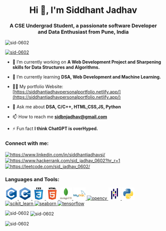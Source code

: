 
<h1 align="center">Hi 👋, I'm Siddhant Jadhav</h1>
<h3 align="center">A CSE Undergrad Student, a passionate software Developer and Data Enthusiast from Pune, India</h3>

<p align="left"> <img src="https://komarev.com/ghpvc/?username=sid-0602&label=Profile%20views&color=0e75b6&style=flat" alt="sid-0602" /> </p>

<p align="left"> <a href="https://github.com/ryo-ma/github-profile-trophy"><img src="https://github-profile-trophy.vercel.app/?username=sid-0602" alt="sid-0602" /></a> </p>

- 🔭 I’m currently working on **A Web Development Project and Sharpening skills for Data Structures and Algorithms.**

- 🌱 I’m currently learning **DSA, Web Development and Machine Learning.**

- 👨‍💻 My portfolio Website: [https://siddhantjadhavpersonalportfolio.netlify.app/](https://siddhantjadhavpersonalportfolio.netlify.app/)

- 💬 Ask me about **DSA, C/C++, HTML,CSS,JS, Python**

- 📫 How to reach me **sidbnjadhav@gmail.com**

- ⚡ Fun fact **I think ChatGPT is overHyped.**

<h3 align="left">Connect with me:</h3>
<p align="left">
<a href="https://linkedin.com/in/https://www.linkedin.com/in/siddhantjadhavsj/" target="blank"><img align="center" src="https://raw.githubusercontent.com/rahuldkjain/github-profile-readme-generator/master/src/images/icons/Social/linked-in-alt.svg" alt="https://www.linkedin.com/in/siddhantjadhavsj/" height="30" width="40" /></a>
<a href="https://www.hackerrank.com/https://www.hackerrank.com/sid_jadhav_0602?hr_r=1" target="blank"><img align="center" src="https://raw.githubusercontent.com/rahuldkjain/github-profile-readme-generator/master/src/images/icons/Social/hackerrank.svg" alt="https://www.hackerrank.com/sid_jadhav_0602?hr_r=1" height="30" width="40" /></a>
<a href="https://www.leetcode.com/https://leetcode.com/sid_jadhav_0602/" target="blank"><img align="center" src="https://raw.githubusercontent.com/rahuldkjain/github-profile-readme-generator/master/src/images/icons/Social/leet-code.svg" alt="https://leetcode.com/sid_jadhav_0602/" height="30" width="40" /></a>
</p>

<h3 align="left">Languages and Tools:</h3>
<p align="left"> <a href="https://www.cprogramming.com/" target="_blank" rel="noreferrer"> <img src="https://raw.githubusercontent.com/devicons/devicon/master/icons/c/c-original.svg" alt="c" width="40" height="40"/> </a> <a href="https://www.w3schools.com/cpp/" target="_blank" rel="noreferrer"> <img src="https://raw.githubusercontent.com/devicons/devicon/master/icons/cplusplus/cplusplus-original.svg" alt="cplusplus" width="40" height="40"/> </a> <a href="https://www.w3schools.com/css/" target="_blank" rel="noreferrer"> <img src="https://raw.githubusercontent.com/devicons/devicon/master/icons/css3/css3-original-wordmark.svg" alt="css3" width="40" height="40"/> </a> <a href="https://www.w3.org/html/" target="_blank" rel="noreferrer"> <img src="https://raw.githubusercontent.com/devicons/devicon/master/icons/html5/html5-original-wordmark.svg" alt="html5" width="40" height="40"/> </a> <a href="https://www.mongodb.com/" target="_blank" rel="noreferrer"> <img src="https://raw.githubusercontent.com/devicons/devicon/master/icons/mongodb/mongodb-original-wordmark.svg" alt="mongodb" width="40" height="40"/> </a> <a href="https://www.mysql.com/" target="_blank" rel="noreferrer"> <img src="https://raw.githubusercontent.com/devicons/devicon/master/icons/mysql/mysql-original-wordmark.svg" alt="mysql" width="40" height="40"/> </a> <a href="https://opencv.org/" target="_blank" rel="noreferrer"> <img src="https://www.vectorlogo.zone/logos/opencv/opencv-icon.svg" alt="opencv" width="40" height="40"/> </a> <a href="https://pandas.pydata.org/" target="_blank" rel="noreferrer"> <img src="https://raw.githubusercontent.com/devicons/devicon/2ae2a900d2f041da66e950e4d48052658d850630/icons/pandas/pandas-original.svg" alt="pandas" width="40" height="40"/> </a> <a href="https://www.python.org" target="_blank" rel="noreferrer"> <img src="https://raw.githubusercontent.com/devicons/devicon/master/icons/python/python-original.svg" alt="python" width="40" height="40"/> </a> <a href="https://scikit-learn.org/" target="_blank" rel="noreferrer"> <img src="https://upload.wikimedia.org/wikipedia/commons/0/05/Scikit_learn_logo_small.svg" alt="scikit_learn" width="40" height="40"/> </a> <a href="https://seaborn.pydata.org/" target="_blank" rel="noreferrer"> <img src="https://seaborn.pydata.org/_images/logo-mark-lightbg.svg" alt="seaborn" width="40" height="40"/> </a> <a href="https://www.tensorflow.org" target="_blank" rel="noreferrer"> <img src="https://www.vectorlogo.zone/logos/tensorflow/tensorflow-icon.svg" alt="tensorflow" width="40" height="40"/> </a> </p>

<p><img align="left" src="https://github-readme-stats.vercel.app/api/top-langs?username=sid-0602&show_icons=true&locale=en&layout=compact" alt="sid-0602" /></p>

<p>&nbsp;<img align="center" src="https://github-readme-stats.vercel.app/api?username=sid-0602&show_icons=true&locale=en" alt="sid-0602" /></p>

<p><img align="center" src="https://github-readme-streak-stats.herokuapp.com/?user=sid-0602&" alt="sid-0602" /></p>

